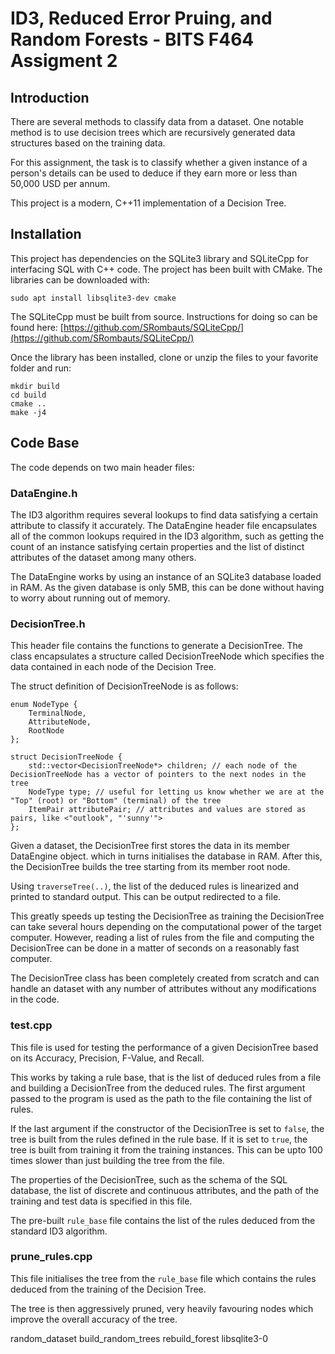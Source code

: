 # ID3, Reduced Error Pruing, and Random Forests - BITS F464 Assigment 2

## Introduction

There are several methods to classify data from a dataset. One notable method is to use decision trees which are recursively generated data structures based on the training data.

For this assignment, the task is to classify whether a given instance of a person's details can be used to deduce if they earn more or less than 50,000 USD per annum.

This project is a modern, C++11 implementation of a Decision Tree.

## Installation

This project has dependencies on the SQLite3 library and SQLiteCpp for interfacing SQL with C++ code. The project has been built with CMake. The libraries can be downloaded with:

```
sudo apt install libsqlite3-dev cmake
```

The SQLiteCpp must be built from source. Instructions for doing so can be found here: [https://github.com/SRombauts/SQLiteCpp/](https://github.com/SRombauts/SQLiteCpp/)

Once the library has been installed, clone or unzip the files to your favorite folder and run:

```
mkdir build
cd build
cmake ..
make -j4
```

## Code Base

The code depends on two main header files:

### DataEngine.h

The ID3 algorithm requires several lookups to find data satisfying a certain attribute to classify it accurately. The DataEngine header file encapsulates all of the common lookups required in the ID3 algorithm, such as getting the count of an instance satisfying certain properties and the list of distinct attributes of the dataset among many others.

The DataEngine works by using an instance of an SQLite3 database loaded in RAM. As the given database is only 5MB, this can be done without having to worry about running out of memory.

### DecisionTree.h

This header file contains the functions to generate a DecisionTree. The class encapsulates a structure called DecisionTreeNode which specifies the data contained in each node of the Decision Tree.

The struct definition of DecisionTreeNode is as follows:

```
enum NodeType {
    TerminalNode,
    AttributeNode,
    RootNode
};

struct DecisionTreeNode {
    std::vector<DecisionTreeNode*> children; // each node of the DecisionTreeNode has a vector of pointers to the next nodes in the tree
    NodeType type; // useful for letting us know whether we are at the "Top" (root) or "Bottom" (terminal) of the tree
    ItemPair attributePair; // attributes and values are stored as pairs, like <"outlook", "'sunny'">
};
```

Given a dataset, the DecisionTree first stores the data in its member DataEngine object. which in turns initialises the database in RAM. After this, the DecisionTree builds the tree starting from its member root node.

Using ```traverseTree(..)```, the list of the deduced rules is linearized and printed to standard output. This can be output redirected to a file.

This greatly speeds up testing the DecisionTree as training the DecisionTree can take several hours depending on the computational power of the target computer. However, reading a list of rules from the file and computing the DecisionTree can be done in a matter of seconds on a reasonably fast computer.

The DecisionTree class has been completely created from scratch and can handle an dataset with any number of attributes without any modifications in the code.

### test.cpp

This file is used for testing the performance of a given DecisionTree based on its Accuracy, Precision, F-Value, and Recall.

This works by taking a rule base, that is the list of deduced rules from a file and building a DecisionTree from the deduced rules. The first argument passed to the program is used as the path to the file containing the list of rules.

If the last argument if the constructor of the DecisionTree is set to ```false```, the tree is built from the rules defined in the rule base. If it is set to ```true```, the tree is built from training it from the training instances. This can be upto 100 times slower than just building the tree from the file.

The properties of the DecisionTree, such as the schema of the SQL database, the list of discrete and continuous attributes, and the path of the training and test data is specified in this file.

The pre-built ```rule_base``` file contains the list of the rules deduced from the standard ID3 algorithm.

### prune_rules.cpp

This file initialises the tree from the ```rule_base``` file which contains the rules deduced from the training of the Decision Tree.

The tree is then aggressively pruned, very heavily favouring nodes which improve the overall accuracy of the tree.

random_dataset
build_random_trees
rebuild_forest
libsqlite3-0
